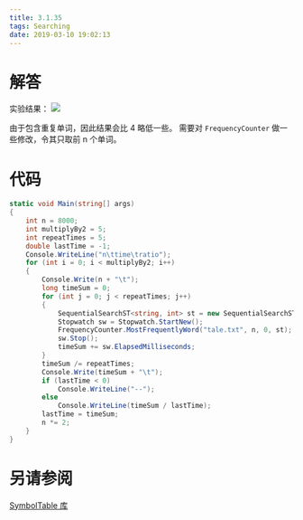 ```yaml
---
title: 3.1.35
tags: Searching
date: 2019-03-10 19:02:13
---
```


# 解答

实验结果：
![](./1.png)

由于包含重复单词，因此结果会比 4 略低一些。
需要对 `FrequencyCounter` 做一些修改，令其只取前 n 个单词。

# 代码

```csharp
static void Main(string[] args)
{
    int n = 8000;
    int multiplyBy2 = 5;
    int repeatTimes = 5;
    double lastTime = -1;
    Console.WriteLine("n\ttime\tratio");
    for (int i = 0; i < multiplyBy2; i++)
    {
        Console.Write(n + "\t");
        long timeSum = 0;
        for (int j = 0; j < repeatTimes; j++)
        {
            SequentialSearchST<string, int> st = new SequentialSearchST<string, int>();
            Stopwatch sw = Stopwatch.StartNew();
            FrequencyCounter.MostFrequentlyWord("tale.txt", n, 0, st);
            sw.Stop();
            timeSum += sw.ElapsedMilliseconds;
        }
        timeSum /= repeatTimes;
        Console.Write(timeSum + "\t");
        if (lastTime < 0)
            Console.WriteLine("--");
        else
            Console.WriteLine(timeSum / lastTime);
        lastTime = timeSum;
        n *= 2;
    }
}
```

# 另请参阅

[SymbolTable 库](https://github.com/ikesnowy/Algorithms-4th-Edition-in-Csharp/tree/master/3%20Searching/3.1/SymbolTable)
